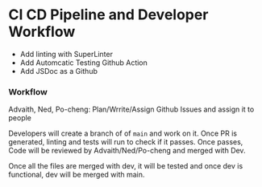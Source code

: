 # CI CD Pipeline and Developer Workflow

- Add linting with SuperLinter
- Add Automcatic Testing Github Action
- Add JSDoc as a Github

### Workflow
Advaith, Ned, Po-cheng: Plan/Wrrite/Assign Github Issues and assign it to people

Developers will create a branch of of `main` and work on it. Once PR is generated, linting and tests will run to check if it passes. Once passes, Code will be reviewed by Advaith/Ned/Po-cheng and merged with Dev.

Once all the files are merged with dev, it will be tested and once dev is functional, dev will be merged with main.
